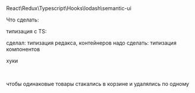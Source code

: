 ##
React\Redux\Typescript\Hooks\lodash\semantic-ui

Что сделать:
<p>типизация с TS:</p>
сделал: типизация редакса, контейнеров
надо сделать: типизация компонентов 
<br>
<p>хуки </p>
<br>
<p>чтобы одинаковые товары стакались в корзине и удалялись по одному</p>